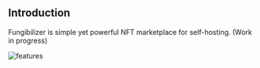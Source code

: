 

## Introduction

Fungibilizer is simple yet powerful NFT marketplace for self-hosting.
(Work in progress)

![features](https://siasky.net/rAAa63buhyZuFc-Nca2rVTmfTruoo5-vq6eZspr_fcGdGg)

